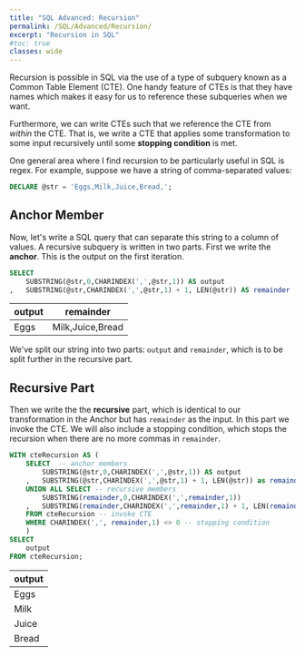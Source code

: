 ```yaml
---
title: "SQL Advanced: Recursion"
permalink: /SQL/Advanced/Recursion/
excerpt: "Recursion in SQL"
#toc: true
classes: wide
---
```


Recursion is possible in SQL via the use of a type of subquery known as a Common Table Element (CTE).
One handy feature of CTEs is that they have names which makes it easy for us to reference these subqueries when we want.

Furthermore, we can write CTEs such that we reference the CTE from _within_ the CTE. 
That is, we write a CTE that applies some transformation to some input recursively until some __stopping condition__ is met.

One general area where I find recursion to be particularly useful in SQL is regex. 
For example, suppose we have a string of comma-separated values:

```sql
DECLARE @str = 'Eggs,Milk,Juice,Bread,';
```

## Anchor Member

Now, let's write a SQL query that can separate this string to a column of values.
A recursive subquery is written in two parts. First we write the __anchor__. 
This is the output on the first iteration.

```sql
SELECT
	SUBSTRING(@str,0,CHARINDEX(',',@str,1)) AS output
,	SUBSTRING(@str,CHARINDEX(',',@str,1) + 1, LEN(@str)) AS remainder
```
|output|remainder|
|---|---|
|Eggs|Milk,Juice,Bread|

We've split our string into two parts: `output` and `remainder`, which is to be split further in the recursive part.

## Recursive Part

Then we write the the __recursive__ part, which is identical to our transformation in the Anchor but has `remainder` as the input.
In this part we invoke the CTE.
We will also include a stopping condition, which stops the recursion when there are no more commas in `remainder`.

```sql
WITH cteRecursion AS (
	SELECT  -- anchor members
		SUBSTRING(@str,0,CHARINDEX(',',@str,1)) AS output
	,	SUBSTRING(@str,CHARINDEX(',',@str,1) + 1, LEN(@str)) as remainder
	UNION ALL SELECT -- recursive members
		SUBSTRING(remainder,0,CHARINDEX(',',remainder,1))
	,	SUBSTRING(remainder,CHARINDEX(',',remainder,1) + 1, LEN(remainder))
	FROM cteRecursion -- invoke CTE
	WHERE CHARINDEX(',', remainder,1) <> 0 -- stopping condition
	)
SELECT 
	output
FROM cteRecursion;	

```

|output|
|---|
|Eggs|
|Milk|
|Juice|
|Bread|

